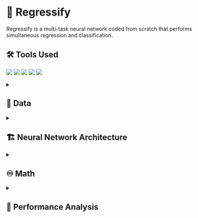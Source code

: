# 🦾 Regressify
Regressify is a multi-task neural network coded from scratch that performs simultaneous regression and classification. 

## 🛠️ Tools Used
<img src='https://img.shields.io/badge/python-3670A0?style=for-the-badge&logo=python&logoColor=ffdd54'> <img src='https://img.shields.io/badge/Numpy-777BB4?style=for-the-badge&logo=numpy&logoColor=white'> <img src='https://img.shields.io/badge/Pandas-2C2D72?style=for-the-badge&logo=pandas&logoColor=white'> <img src='https://img.shields.io/badge/Matplotlib-%23ffffff.svg?style=for-the-badge&logo=Matplotlib&logoColor=black'> <img src='https://img.shields.io/badge/Colab-F9AB00?style=for-the-badge&logo=googlecolab&color=525252'> 

<details>
  <summary><h2> 📑 Data </h2></summary>
The neural network has been trained on a dummy dataset of 2 features F1 and F2, and 2 target variables T1 and T2, corresponding to a class label and a regression value respectively. Here is a sample subset of the same:

| F1 | F2 | T1 (class label) | T2 (regression value) |
|---|---|---|---|
| 1.4 | 0.2 | 1 | 0.28 |
| 1.6 | 0.2 | 1 | 0.32 | 
| 4 | 1.2 | 2 | 4.8 | 
| 3.3 | 1 | 2 | 3.3 |
| ... | ... | ... | ... |

- There are **150 samples** in the dataset
- Each sample belongs to one of **2 classes** where the class ID is either 1 or 2
</details>

<details>
<summary><h2>🏗️ Neural Network Architecture</h2></summary>
  
### Input Layer (Layer 0)
Consists of two neurons, each corresponding to one of the two feature variables, F1 and F2. 
### Hidden Layers
- Controlled by the `num_layers` hyperparameter. Note: `num_layers` includes the last (output) layer. Thus, the number of hidden layers is `num_layers - 1`
- Each hidden layer can have either a `sigmoid` or a `tanh` activation function applied to it. Hyperparameter: `layer_activation_fns`
- `num_neurons` controls the number of neurons in each layer
### Output Layer
- Has two neurons, one for a classification prediction, and the other for a regression value
- The matrix output by the penultimate layer undergoes:
  + a `sigmoid` function to obtain the respective probabilities of each sample belonging to one of the two classes
  + a `linear` function to obtain regression values corresponding to each sample
</details>

<details>
<summary><h2>♾️ Math</h2></summary>
  
### Forward Propagation
Used to product an output in the forward direction by sequentially processing the input data through each layer of the neural network. 

This processing involves mutliplying each layer's input with its corresponding weight matrix and then passing the product to an activation function

For each layer L, 

$$Z^{[L]} = W^{[L]}A^{[L-1]} + b^{[L]}$$

$$A^{[L]} = g^{[L]}(Z^{[L]})$$

where 

$W^{[L]} =$ Weight matrix of layer L

$b^{[L]} =$ Bias vector of layer L

$A^{[L]} =$ Output matrix of layer L $=$ Input to layer L+1

$g^{[L]} =$ Activation function of layer L

### Backward Propagation
Involves computation of losses in the backward direction which in turn allows for changes in layer weights to make the network produce more accurate outputs.

For each layer L,

$$\frac{\partial C}{\partial Z^{[L]}} = W^{[L+1]^T} \frac{\partial C}{\partial Z^{[L+1]}} \odot g'^{[L]}(Z^{[L]})$$

$$\frac{\partial C}{\partial W^{[L]}} = \frac{\partial C}{\partial Z^{[L]}}A^{[L-1]^T}$$

$$\frac{\partial C}{\partial b^{[L]}} = \frac{\partial C}{\partial Z^{[L]}}$$

$$W^{[L]} = W^{[L]} - \alpha \frac{\partial C}{\partial W^{[L]}}$$

$$b^{[L]} = b^{[L]} - \alpha \frac{\partial C}{\partial b^{[L]}}$$

where 

$C =$ Cost/loss computed by neural network 

$\odot =$ Element-wise multiplication

$\alpha =$ Learning rate

Note for the last layer:

$$\frac{\partial C}{\partial Z^{[Last]}} = \frac{\partial C}{\partial A^{[Last]}} \odot g'^{[Last]}(Z^{[Last]})$$ 
</details>

<details>
<summary> <h2>📝 Performance Analysis </h2></summary>

### Training
Classification accuracy: `0.975`

Regression $R^2$ score: `0.9712041992163881`

### Validation
Classification accuracy: `1.0`

Regression $R^2$ score: `0.723742056420074`

</details>
